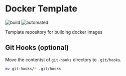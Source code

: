 # Docker Template

![build](https://img.shields.io/docker/cloud/build/jervenclark/template) ![automated](https://img.shields.io/docker/cloud/automated/jervenclark/template)

Template repository for building docker images

## Git Hooks (optional)

Move the contentst of `git-hooks` directory to `.git/hooks`.

```sh
mv git-hooks/* .git/hooks
```
